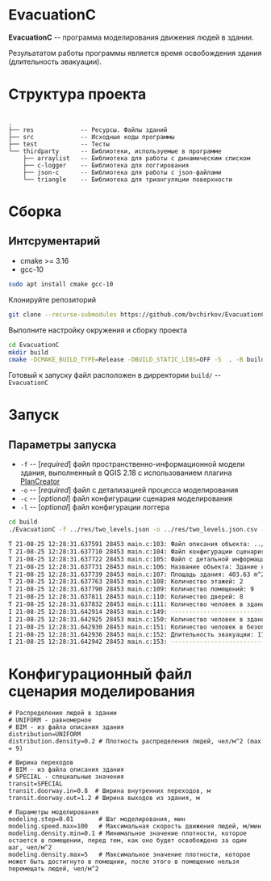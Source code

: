 # EvacuationC

**EvacuationC** -- программа моделирования движения людей в здании. 

Резульататом работы программы является время освобождения здания (длительность эвакуации).

# Структура проекта

```

.
├── res             -- Ресурсы. Файлы зданий
├── src             -- Исходные коды программы
├── test            -- Тесты
└── thirdparty      -- Библиотеки, используемые в программе
    ├── arraylist   -- Библиотека для работы с динамическим списком
    ├── c-logger    -- Библиотека для логгирования
    ├── json-c      -- Библиотека для работы с json-файлами 
    └── triangle    -- Библиотека для триангуляции поверхности
```

# Сборка

## Интсрументарий
- cmake >= 3.16
- gcc-10

``` bash
sudo apt install cmake gcc-10
```

Клонируйте репозиторий
``` bash
git clone --recurse-submodules https://github.com/bvchirkov/EvacuationC.git
```
Выполните настройку окружения и сборку проекта
``` bash
cd EvacuationC
mkdir build
cmake -DCMAKE_BUILD_TYPE=Release -DBUILD_STATIC_LIBS=OFF -S  . -B build/ && cmake --build build/
```
Готовый к запуску файл расположен в дирректории `build/` -- `EvacuationC`

# Запуск

## Параметры запуска
- `-f` -- [_required_] файл пространственно-информационной модели здания, выполненный в QGIS 2.18 с использованием плагина [PlanCreator](https://github.com/bvchirkov/PlanCreator)
- `-o` -- [_required_] файл с детализацией процесса моделирования
- `-c` -- [_optional_] файл конфигурации сценария моделирования
- `-l` -- [_optional_] файл конфигурации логгера

``` bash
cd build
./EvacuationC -f ../res/two_levels.json -o ../res/two_levels.json.csv -c ../evacuationc.conf -l ../logger.conf

T 21-08-25 12:28:31.637591 28453 main.c:103: Файл описания объекта: ../res/two_levels.json
T 21-08-25 12:28:31.637710 28453 main.c:104: Файл конфигурации сценария: ../evacuationc.conf
T 21-08-25 12:28:31.637722 28453 main.c:105: Файл с детальной информацией: ../res/two_levels.json.csv
T 21-08-25 12:28:31.637731 28453 main.c:106: Название объекта: Здание номер 1
T 21-08-25 12:28:31.637739 28453 main.c:107: Площадь здания: 403.63 m^2
T 21-08-25 12:28:31.637763 28453 main.c:108: Количество этажей: 2
T 21-08-25 12:28:31.637790 28453 main.c:109: Количество помещений: 9
T 21-08-25 12:28:31.637811 28453 main.c:110: Количество дверей: 8
T 21-08-25 12:28:31.637832 28453 main.c:111: Количество человек в здании: 80.73 чел.
I 21-08-25 12:28:31.642914 28453 main.c:149: ---------------------------------------
I 21-08-25 12:28:31.642925 28453 main.c:150: Количество человек в здании: 0.00 чел.
I 21-08-25 12:28:31.642930 28453 main.c:151: Количество человек в безопасной зоне: 80.73 чел.
I 21-08-25 12:28:31.642936 28453 main.c:152: Длительность эвакуации: 178.80 с., 2.98 мин.
I 21-08-25 12:28:31.642942 28453 main.c:153: ---------------------------------------
```

# Конфигурационный файл сценария моделирования
```
# Распределение людей в здании
# UNIFORM - равномерное
# BIM - из файла описания здания
distribution=UNIFORM
distribution.density=0.2 # Плотность распределения людей, чел/м^2 (max = 9)
```
```
# Ширина переходов
# BIM - из файла описания здания
# SPECIAL - специальные значения
transit=SPECIAL
transit.doorway.in=0.8  # Ширина внутренних переходов, м
transit.doorway.out=1.2 # Ширина выходов из здания, м
```
```
# Параметры моделирования
modeling.step=0.01 	     # Шаг моделирования, мин
modeling.speed.max=100   # Максимальная скорость движения людей, м/мин
modeling.density.min=0.1 # Минимальное значение плотности, которое остается в помещении, перед тем, как оно будет освобождено за один шаг, чел/м^2
modeling.density.max=5	 # Максимальное значение плотности, которое может быть достигнуто в помещнии, после этого в помещение нельзя перемещать людей, чел/м^2
```
